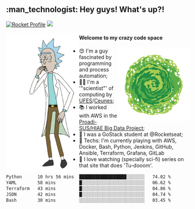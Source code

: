 
<h2> :man_technologist: Hey guys! What's up?!</h2>
                                                                         
[![Rocket Profile](https://img.shields.io/static/v1?label=Rocketseat&message=Profile&colorA=purple&color=black&logo=Rocket&logoColor=white)](https://app.rocketseat.com.br/me/elyabe)
<a href="https://www.linkedin.com/in/elyabe/"><img src="https://img.shields.io/badge/LinkedIn-informational?logo=linkedin"/></a>

<img align='left' src="https://raw.githubusercontent.com/Elyabe/Elyabe/master/images/rick-dancing.gif" width='200'>

                       
#### Welcome to my crazy code space 
<img align='right' src="https://raw.githubusercontent.com/Elyabe/elyabe/master/images/portal-3.gif" width='200'>

- :heart_eyes: I'm a guy fascinated by programming and process automation; 
- :office_worker: I'm a '"scientist"' of computing by [UFES](http://ufes.br)/[Ceunes](http://ceunes.ufes.br);
- :books: I worked with AWS in the [Proadi-SUS/HIAE Big Data Project](https://www.einstein.br/responsabilidade-social/atuacao-com-o-ministerio-da-saude/proadi-sus);
- :rocket: I was a GoStack student at @Rocketseat;
- :green_heart: Techs: I'm currently playing with AWS, Docker, Bash, Python, Jenkins, GitHub, Ansible, Terraform, Grafana, GitLab
- :movie_camera: I love watching (specially sci-fi) series on that site that does 'Tu-dooom'.

<!--START_SECTION:waka-->
```text
Python      10 hrs 56 mins  ██████████████████░░░░░░░   74.02 % 
YAML        58 mins         █░░░░░░░░░░░░░░░░░░░░░░░░   06.62 % 
Terraform   43 mins         █░░░░░░░░░░░░░░░░░░░░░░░░   04.86 % 
JSON        42 mins         █░░░░░░░░░░░░░░░░░░░░░░░░   04.74 % 
Bash        30 mins         ░░░░░░░░░░░░░░░░░░░░░░░░░   03.45 %
```
<!--END_SECTION:waka-->
